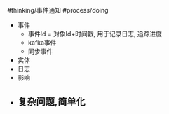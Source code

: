 #thinking/事件通知 #process/doing 
-	事件
	-	事件Id = 对象Id+时间戳, 用于记录日志, 追踪进度
	-	kafka事件
	-	同步事件
-	实体
-	日志
-	影响
-	复杂问题,简单化
	-	